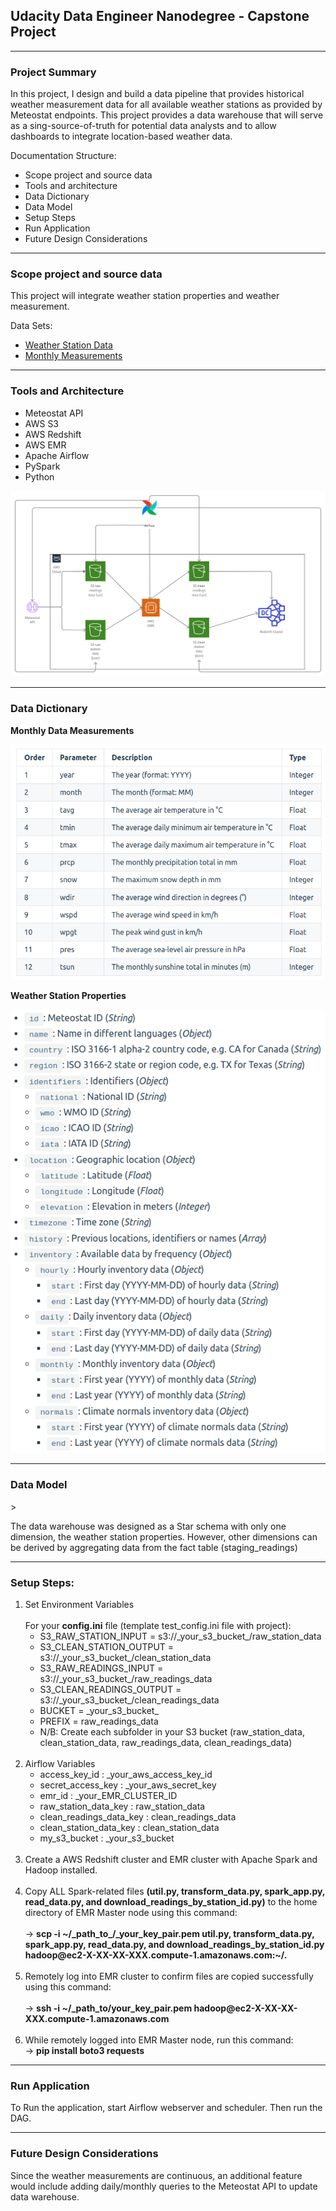 <h2>Udacity Data Engineer Nanodegree - Capstone Project</h2>

---

<h3>Project Summary</h3>
<p>
In this project, I design and build a data pipeline that provides historical weather measurement data for all available weather stations as provided by  Meteostat endpoints. This project provides a data warehouse that will serve as a sing-source-of-truth for potential data analysts and to allow dashboards to integrate location-based weather data.
</p>

<p>Documentation Structure:</p>

<ul>
<li>Scope project and source data</li>
<li>Tools and architecture</li>
<li>Data Dictionary</li>
<li>Data Model</li>
<li>Setup Steps</li>
<li>Run Application</li>
<li>Future Design Considerations</li>
</ul>

---

<h3>Scope project and source data</h3>
<p>This project will integrate weather station properties and weather measurement.</p>
<p>Data Sets:</p>
<ul>
<li><a href="https://dev.meteostat.net/bulk/stations.html">Weather Station Data</a></li>
<li><a href="https://dev.meteostat.net/bulk/monthly.html">Monthly Measurements</a></li>
</ul>

---

<h3>Tools and Architecture</h3>
<ul>
<li>Meteostat API</li>
<li>AWS S3</li>
<li>AWS Redshift</li>
<li>AWS EMR</li>
<li>Apache Airflow</li>
<li>PySpark</li>
<li>Python</li>
</ul>

<img src="Udacity_capstone.png">

---

<h3>Data Dictionary</h3>
<p><strong>Monthly Data Measurements</strong></p>

<img src="monthly.png">

<p><strong>Weather Station Properties</strong></p>

<img src="station.png">

---

<h3>Data Model</h3>>
<p>The data warehouse was designed as a Star schema with only one dimension, the weather station properties. However,
other dimensions can be derived by aggregating data from the fact table (staging_readings)</p>

---

<h3>Setup Steps:</h3>

<ol>
    <li>Set Environment Variables<br><br>
    For your <strong>config.ini</strong> file (template test_config.ini file with project):<br>
        <ul>
            <li>S3_RAW_STATION_INPUT = s3://_your_s3_bucket_/raw_station_data</li>
            <li>S3_CLEAN_STATION_OUTPUT = s3://_your_s3_bucket_/clean_station_data</li>
            <li>S3_RAW_READINGS_INPUT = s3://_your_s3_bucket_/raw_readings_data</li>
            <li>S3_CLEAN_READINGS_OUTPUT = s3://_your_s3_bucket_/clean_readings_data</li>
            <li>BUCKET = _your_s3_bucket_</li>
            <li>PREFIX = raw_readings_data</li>
            <li>N/B: Create each subfolder in your S3 bucket (raw_station_data, clean_station_data, raw_readings_data, clean_readings_data)</li>
        </ul>
    </li><br>
    <li>Airflow Variables
        <ul>
            <li>access_key_id : _your_aws_access_key_id</li>
            <li>secret_access_key  : _your_aws_secret_key</li>
            <li>emr_id : _your_EMR_CLUSTER_ID</li>
            <li>raw_station_data_key : raw_station_data</li>
            <li>clean_readings_data_key : clean_readings_data</li>
            <li>clean_station_data_key : clean_station_data</li>
            <li>my_s3_bucket : _your_s3_bucket</li>
        </ul>
    </li><br>
    <li>Create a AWS Redshift cluster and EMR cluster with Apache Spark and Hadoop installed.</li><br>
    <li>Copy ALL Spark-related files <strong>(util.py, transform_data.py, spark_app.py, read_data.py, and download_readings_by_station_id.py)</strong> to the home directory of EMR Master node using this command:<br><br>-> <strong>scp -i ~/_path_to_/_your_key_pair.pem util.py, transform_data.py, spark_app.py, read_data.py, and download_readings_by_station_id.py hadoop@ec2-X-XX-XX-XXX.compute-1.amazonaws.com:~/.</strong></li><br>    
    <li>Remotely log into EMR cluster to confirm files are copied successfully using this command:<br><br>-> <strong>ssh -i ~/_path_to/your_key_pair.pem hadoop@ec2-X-XX-XX-XXX.compute-1.amazonaws.com</strong></li><br>
    <li>While remotely logged into EMR Master node, run this command:<br>-> <strong>pip install boto3 requests</strong></li>
</ol>

---

<h3>Run Application</h3>
<p>
To Run the application, start Airflow webserver and scheduler. Then run the DAG.
</p>

---

<h3>Future Design Considerations</h3>
<p>Since the weather measurements are continuous, an additional feature would include adding daily/monthly queries to the Meteostat API to update
data warehouse.</p>
